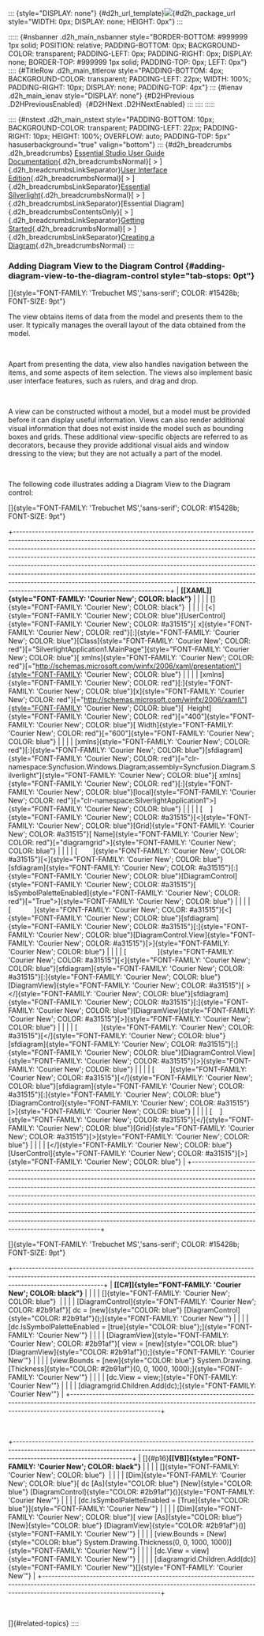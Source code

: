 ::: {style="DISPLAY: none"}
[](ms-xhelp:///?Id=d2h_url_template){#d2h_url_template}![](!package_url!){#d2h_package_url style="WIDTH: 0px; DISPLAY: none; HEIGHT: 0px"}
:::

::::: {#nsbanner .d2h_main_nsbanner style="BORDER-BOTTOM: #999999 1px solid; POSITION: relative; PADDING-BOTTOM: 0px; BACKGROUND-COLOR: transparent; PADDING-LEFT: 0px; PADDING-RIGHT: 0px; DISPLAY: none; BORDER-TOP: #999999 1px solid; PADDING-TOP: 0px; LEFT: 0px"}
:::: {#TitleRow .d2h_main_titlerow style="PADDING-BOTTOM: 4px; BACKGROUND-COLOR: transparent; PADDING-LEFT: 22px; WIDTH: 100%; PADDING-RIGHT: 10px; DISPLAY: none; PADDING-TOP: 4px"}
::: {#ienav .d2h_main_ienav style="DISPLAY: none"}
[](ms-xhelp:///?Id=2833ad96-84e7-484c-8dd1-5c0577ab038c){#D2HPrevious .D2HPreviousEnabled}  [](ms-xhelp:///?Id=6a591bd5-4338-46c3-8a8b-c4c1a9a7b8ac){#D2HNext .D2HNextEnabled}
:::
::::
:::::

:::: {#nstext .d2h_main_nstext style="PADDING-BOTTOM: 10px; BACKGROUND-COLOR: transparent; PADDING-LEFT: 22px; PADDING-RIGHT: 10px; HEIGHT: 100%; OVERFLOW: auto; PADDING-TOP: 5px" hasuserbackground="true" valign="bottom"}
::: {#d2h_breadcrumbs .d2h_breadcrumbs}
[Essential Studio User Guide Documentation](ms-xhelp:///?Id=12457748-09e3-4d74-a240-8e049cedf030){.d2h_breadcrumbsNormal}[ \> ]{.d2h_breadcrumbsLinkSeparator}[User Interface Edition](ms-xhelp:///?Id=c29296b7-531c-413b-a0ec-488ca1f7f669){.d2h_breadcrumbsNormal}[ \> ]{.d2h_breadcrumbsLinkSeparator}[Essential Silverlight](ms-xhelp:///?Id=66221bd1-ba2e-43c2-94a7-618f50e01d24){.d2h_breadcrumbsNormal}[ \> ]{.d2h_breadcrumbsLinkSeparator}[Essential Diagram]{.d2h_breadcrumbsContentsOnly}[ \> ]{.d2h_breadcrumbsLinkSeparator}[Getting Started](ms-xhelp:///?Id=77f772a1-15ea-48e9-bd56-21bc587bb944){.d2h_breadcrumbsNormal}[ \> ]{.d2h_breadcrumbsLinkSeparator}[Creating a Diagram](ms-xhelp:///?Id=85e1db8e-3417-47d4-8f61-731e0303b6fd){.d2h_breadcrumbsNormal}
:::

### Adding Diagram View to the Diagram Control {#adding-diagram-view-to-the-diagram-control style="tab-stops: 0pt"}

[]{style="FONT-FAMILY: 'Trebuchet MS','sans-serif'; COLOR: #15428b; FONT-SIZE: 9pt"} 

The view obtains items of data from the model and presents them to the user. It typically manages the overall layout of the data obtained from the model.

 

Apart from presenting the data, view also handles navigation between the items, and some aspects of item selection. The views also implement basic user interface features, such as rulers, and drag and drop.

 

A view can be constructed without a model, but a model must be provided before it can display useful information. Views can also render additional visual information that does not exist inside the model such as bounding boxes and grids. These additional view-specific objects are referred to as decorators, because they provide additional visual aids and window dressing to the view; but they are not actually a part of the model.

 

The following code illustrates adding a Diagram View to the Diagram control:

[]{style="FONT-FAMILY: 'Trebuchet MS','sans-serif'; COLOR: #15428b; FONT-SIZE: 9pt"} 

+-------------------------------------------------------------------------------------------------------------------------------------------------------------------------------------------------------------------------------------------------------------------------------------------------------------------------------------------------------------------------------------------------------------------------------------------------------------------------------------------------------------------------------------------------------------------------------------------------------------------+
| **[\[XAML\]]{style="FONT-FAMILY: 'Courier New'; COLOR: black"}**                                                                                                                                                                                                                                                                                                                                                                                                                                                                                                                                                  |
|                                                                                                                                                                                                                                                                                                                                                                                                                                                                                                                                                                                                                   |
| []{style="FONT-FAMILY: 'Courier New'; COLOR: black"}                                                                                                                                                                                                                                                                                                                                                                                                                                                                                                                                                              |
|                                                                                                                                                                                                                                                                                                                                                                                                                                                                                                                                                                                                                   |
| [\<]{style="FONT-FAMILY: 'Courier New'; COLOR: blue"}[UserControl]{style="FONT-FAMILY: 'Courier New'; COLOR: #a31515"}[ x]{style="FONT-FAMILY: 'Courier New'; COLOR: red"}[:]{style="FONT-FAMILY: 'Courier New'; COLOR: blue"}[Class]{style="FONT-FAMILY: 'Courier New'; COLOR: red"}[=\"SilverlightApplication1.MainPage\"]{style="FONT-FAMILY: 'Courier New'; COLOR: blue"}[ xmlns]{style="FONT-FAMILY: 'Courier New'; COLOR: red"}[=\"http://schemas.microsoft.com/winfx/2006/xaml/presentation\"]{style="FONT-FAMILY: 'Courier New'; COLOR: blue"}                                                            |
|                                                                                                                                                                                                                                                                                                                                                                                                                                                                                                                                                                                                                   |
| [xmlns]{style="FONT-FAMILY: 'Courier New'; COLOR: red"}[:]{style="FONT-FAMILY: 'Courier New'; COLOR: blue"}[x]{style="FONT-FAMILY: 'Courier New'; COLOR: red"}[=\"http://schemas.microsoft.com/winfx/2006/xaml\"]{style="FONT-FAMILY: 'Courier New'; COLOR: blue"}[  Height]{style="FONT-FAMILY: 'Courier New'; COLOR: red"}[=\"400\"]{style="FONT-FAMILY: 'Courier New'; COLOR: blue"}[ Width]{style="FONT-FAMILY: 'Courier New'; COLOR: red"}[=\"600\"]{style="FONT-FAMILY: 'Courier New'; COLOR: blue"}                                                                                                        |
|                                                                                                                                                                                                                                                                                                                                                                                                                                                                                                                                                                                                                   |
| [xmlns]{style="FONT-FAMILY: 'Courier New'; COLOR: red"}[:]{style="FONT-FAMILY: 'Courier New'; COLOR: blue"}[sfdiagram]{style="FONT-FAMILY: 'Courier New'; COLOR: red"}[=\"clr-namespace:Syncfusion.Windows.Diagram;assembly=Syncfusion.Diagram.Silverlight\"]{style="FONT-FAMILY: 'Courier New'; COLOR: blue"}[ xmlns]{style="FONT-FAMILY: 'Courier New'; COLOR: red"}[:]{style="FONT-FAMILY: 'Courier New'; COLOR: blue"}[local]{style="FONT-FAMILY: 'Courier New'; COLOR: red"}[=\"clr-namespace:SilverlightApplication1\"\>]{style="FONT-FAMILY: 'Courier New'; COLOR: blue"}                                  |
|                                                                                                                                                                                                                                                                                                                                                                                                                                                                                                                                                                                                                   |
| [    ]{style="FONT-FAMILY: 'Courier New'; COLOR: #a31515"}[\<]{style="FONT-FAMILY: 'Courier New'; COLOR: blue"}[Grid]{style="FONT-FAMILY: 'Courier New'; COLOR: #a31515"}[ Name]{style="FONT-FAMILY: 'Courier New'; COLOR: red"}[=\"diagramgrid\"\>]{style="FONT-FAMILY: 'Courier New'; COLOR: blue"}                                                                                                                                                                                                                                                                                                             |
|                                                                                                                                                                                                                                                                                                                                                                                                                                                                                                                                                                                                                   |
| [        ]{style="FONT-FAMILY: 'Courier New'; COLOR: #a31515"}[\<]{style="FONT-FAMILY: 'Courier New'; COLOR: blue"}[sfdiagram]{style="FONT-FAMILY: 'Courier New'; COLOR: #a31515"}[:]{style="FONT-FAMILY: 'Courier New'; COLOR: blue"}[DiagramControl]{style="FONT-FAMILY: 'Courier New'; COLOR: #a31515"}[ IsSymbolPaletteEnabled]{style="FONT-FAMILY: 'Courier New'; COLOR: red"}[=\"True\"\>]{style="FONT-FAMILY: 'Courier New'; COLOR: blue"}                                                                                                                                                                 |
|                                                                                                                                                                                                                                                                                                                                                                                                                                                                                                                                                                                                                   |
| [            ]{style="FONT-FAMILY: 'Courier New'; COLOR: #a31515"}[\<]{style="FONT-FAMILY: 'Courier New'; COLOR: blue"}[sfdiagram]{style="FONT-FAMILY: 'Courier New'; COLOR: #a31515"}[:]{style="FONT-FAMILY: 'Courier New'; COLOR: blue"}[DiagramControl.View]{style="FONT-FAMILY: 'Courier New'; COLOR: #a31515"}[\>]{style="FONT-FAMILY: 'Courier New'; COLOR: blue"}                                                                                                                                                                                                                                          |
|                                                                                                                                                                                                                                                                                                                                                                                                                                                                                                                                                                                                                   |
| [                ]{style="FONT-FAMILY: 'Courier New'; COLOR: #a31515"}[\<]{style="FONT-FAMILY: 'Courier New'; COLOR: blue"}[sfdiagram]{style="FONT-FAMILY: 'Courier New'; COLOR: #a31515"}[:]{style="FONT-FAMILY: 'Courier New'; COLOR: blue"}[DiagramView]{style="FONT-FAMILY: 'Courier New'; COLOR: #a31515"}[ \>\</]{style="FONT-FAMILY: 'Courier New'; COLOR: blue"}[sfdiagram]{style="FONT-FAMILY: 'Courier New'; COLOR: #a31515"}[:]{style="FONT-FAMILY: 'Courier New'; COLOR: blue"}[DiagramView]{style="FONT-FAMILY: 'Courier New'; COLOR: #a31515"}[\>]{style="FONT-FAMILY: 'Courier New'; COLOR: blue"} |
|                                                                                                                                                                                                                                                                                                                                                                                                                                                                                                                                                                                                                   |
| [            ]{style="FONT-FAMILY: 'Courier New'; COLOR: #a31515"}[\</]{style="FONT-FAMILY: 'Courier New'; COLOR: blue"}[sfdiagram]{style="FONT-FAMILY: 'Courier New'; COLOR: #a31515"}[:]{style="FONT-FAMILY: 'Courier New'; COLOR: blue"}[DiagramControl.View]{style="FONT-FAMILY: 'Courier New'; COLOR: #a31515"}[\>]{style="FONT-FAMILY: 'Courier New'; COLOR: blue"}                                                                                                                                                                                                                                         |
|                                                                                                                                                                                                                                                                                                                                                                                                                                                                                                                                                                                                                   |
| [        ]{style="FONT-FAMILY: 'Courier New'; COLOR: #a31515"}[\</]{style="FONT-FAMILY: 'Courier New'; COLOR: blue"}[sfdiagram]{style="FONT-FAMILY: 'Courier New'; COLOR: #a31515"}[:]{style="FONT-FAMILY: 'Courier New'; COLOR: blue"}[DiagramControl]{style="FONT-FAMILY: 'Courier New'; COLOR: #a31515"}[\>]{style="FONT-FAMILY: 'Courier New'; COLOR: blue"}                                                                                                                                                                                                                                                  |
|                                                                                                                                                                                                                                                                                                                                                                                                                                                                                                                                                                                                                   |
| [    ]{style="FONT-FAMILY: 'Courier New'; COLOR: #a31515"}[\</]{style="FONT-FAMILY: 'Courier New'; COLOR: blue"}[Grid]{style="FONT-FAMILY: 'Courier New'; COLOR: #a31515"}[\>]{style="FONT-FAMILY: 'Courier New'; COLOR: blue"}                                                                                                                                                                                                                                                                                                                                                                                   |
|                                                                                                                                                                                                                                                                                                                                                                                                                                                                                                                                                                                                                   |
| [\</]{style="FONT-FAMILY: 'Courier New'; COLOR: blue"}[UserControl]{style="FONT-FAMILY: 'Courier New'; COLOR: #a31515"}[\>]{style="FONT-FAMILY: 'Courier New'; COLOR: blue"}                                                                                                                                                                                                                                                                                                                                                                                                                                      |
+-------------------------------------------------------------------------------------------------------------------------------------------------------------------------------------------------------------------------------------------------------------------------------------------------------------------------------------------------------------------------------------------------------------------------------------------------------------------------------------------------------------------------------------------------------------------------------------------------------------------+

[]{style="FONT-FAMILY: 'Trebuchet MS','sans-serif'; COLOR: #15428b; FONT-SIZE: 9pt"} 

+----------------------------------------------------------------------------------------------------------------------------------------------------------------------------------------+
| **[\[C#\]]{style="FONT-FAMILY: 'Courier New'; COLOR: black"}**                                                                                                                         |
|                                                                                                                                                                                        |
| []{style="FONT-FAMILY: 'Courier New'; COLOR: blue"}                                                                                                                                    |
|                                                                                                                                                                                        |
| [DiagramControl]{style="FONT-FAMILY: 'Courier New'; COLOR: #2b91af"}[ dc = [new]{style="COLOR: blue"} [DiagramControl]{style="COLOR: #2b91af"}();]{style="FONT-FAMILY: 'Courier New'"} |
|                                                                                                                                                                                        |
| [dc.IsSymbolPaletteEnabled = [true]{style="COLOR: blue"};]{style="FONT-FAMILY: 'Courier New'"}                                                                                         |
|                                                                                                                                                                                        |
| [DiagramView]{style="FONT-FAMILY: 'Courier New'; COLOR: #2b91af"}[ view = [new]{style="COLOR: blue"} [DiagramView]{style="COLOR: #2b91af"}();]{style="FONT-FAMILY: 'Courier New'"}     |
|                                                                                                                                                                                        |
| [view.Bounds = [new]{style="COLOR: blue"} System.Drawing.[Thickness]{style="COLOR: #2b91af"}(0, 0, 1000, 1000);]{style="FONT-FAMILY: 'Courier New'"}                                   |
|                                                                                                                                                                                        |
| [dc.View = view;]{style="FONT-FAMILY: 'Courier New'"}                                                                                                                                  |
|                                                                                                                                                                                        |
| [diagramgrid.Children.Add(dc);]{style="FONT-FAMILY: 'Courier New'"}                                                                                                                    |
+----------------------------------------------------------------------------------------------------------------------------------------------------------------------------------------+

 

+-------------------------------------------------------------------------------------------------------------------------------------------------------------------------------------------------+
| []{#p16}**[\[VB\]]{style="FONT-FAMILY: 'Courier New'; COLOR: black"}**                                                                                                                          |
|                                                                                                                                                                                                 |
| []{style="FONT-FAMILY: 'Courier New'; COLOR: blue"}                                                                                                                                             |
|                                                                                                                                                                                                 |
| [Dim]{style="FONT-FAMILY: 'Courier New'; COLOR: blue"}[ dc [As]{style="COLOR: blue"} [New]{style="COLOR: blue"} [DiagramControl]{style="COLOR: #2b91af"}()]{style="FONT-FAMILY: 'Courier New'"} |
|                                                                                                                                                                                                 |
| [dc.IsSymbolPaletteEnabled = [True]{style="COLOR: blue"}]{style="FONT-FAMILY: 'Courier New'"}                                                                                                   |
|                                                                                                                                                                                                 |
| [Dim]{style="FONT-FAMILY: 'Courier New'; COLOR: blue"}[ view [As]{style="COLOR: blue"} [New]{style="COLOR: blue"} [DiagramView]{style="COLOR: #2b91af"}()]{style="FONT-FAMILY: 'Courier New'"}  |
|                                                                                                                                                                                                 |
| [view.Bounds = [New]{style="COLOR: blue"} System.Drawing.Thickness(0, 0, 1000, 1000)]{style="FONT-FAMILY: 'Courier New'"}                                                                       |
|                                                                                                                                                                                                 |
| [dc.View = view]{style="FONT-FAMILY: 'Courier New'"}                                                                                                                                            |
|                                                                                                                                                                                                 |
| [diagramgrid.Children.Add(dc)]{style="FONT-FAMILY: 'Courier New'"}[]{style="FONT-FAMILY: 'Courier New'"}                                                                                        |
+-------------------------------------------------------------------------------------------------------------------------------------------------------------------------------------------------+

 

[]{#related-topics}
::::
